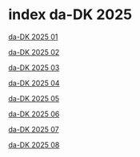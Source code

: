 # index da-DK 2025

<a href="./01">da-DK 2025 01</a>

<a href="./02">da-DK 2025 02</a>

<a href="./03">da-DK 2025 03</a>

<a href="./04">da-DK 2025 04</a>

<a href="./05">da-DK 2025 05</a>

<a href="./06">da-DK 2025 06</a>

<a href="./07">da-DK 2025 07</a>

<a href="./08">da-DK 2025 08</a>
